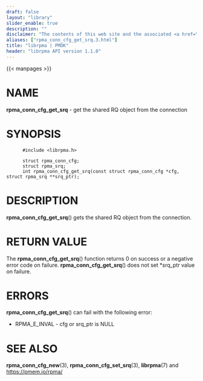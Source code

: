 ```yaml
---
draft: false
layout: "library"
slider_enable: true
description: ""
disclaimer: "The contents of this web site and the associated <a href=\"https://github.com/pmem\">GitHub repositories</a> are BSD-licensed open source."
aliases: ["rpma_conn_cfg_get_srq.3.html"]
title: "librpma | PMDK"
header: "librpma API version 1.1.0"
---
```

{{< manpages >}}

[comment]: <> (SPDX-License-Identifier: BSD-3-Clause)
[comment]: <> (Copyright 2020-2022, Intel Corporation)

NAME
====

**rpma\_conn\_cfg\_get\_srq** - get the shared RQ object from the
connection

SYNOPSIS
========

          #include <librpma.h>

          struct rpma_conn_cfg;
          struct rpma_srq;
          int rpma_conn_cfg_get_srq(const struct rpma_conn_cfg *cfg, struct rpma_srq **srq_ptr);

DESCRIPTION
===========

**rpma\_conn\_cfg\_get\_srq**() gets the shared RQ object from the
connection.

RETURN VALUE
============

The **rpma\_conn\_cfg\_get\_srq**() function returns 0 on success or a
negative error code on failure. **rpma\_conn\_cfg\_get\_srq**() does not
set \*srq\_ptr value on failure.

ERRORS
======

**rpma\_conn\_cfg\_get\_srq**() can fail with the following error:

-   RPMA\_E\_INVAL - cfg or srq\_ptr is NULL

SEE ALSO
========

**rpma\_conn\_cfg\_new**(3), **rpma\_conn\_cfg\_set\_srq**(3),
**librpma**(7) and https://pmem.io/rpma/
